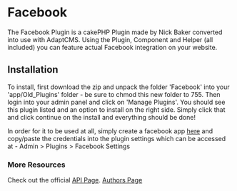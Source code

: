 # Facebook

The Facebook Plugin is a cakePHP Plugin made by Nick Baker converted into use with AdaptCMS. Using the Plugin, Component and Helper (all included) you can feature actual Facebook integration on your website.

## Installation

To install, first download the zip and unpack the folder 'Facebook' into your 'app/Old_Plugins' folder - be sure to chmod this new folder to 755. Then login into your admin panel and click on 'Manage Plugins'. You should see this plugin listed and an option to install on the right side.
Simply click that and click continue on the install and everything should be done!

In order for it to be used at all, simply create a facebook app [here](https://developers.facebook.com/apps) and copy/paste the credentials into the plugin settings which can be accessed at - Admin > Plugins > Facebook Settings

### More Resources

Check out the official [API Page](http://api.adaptcms.com/plugin/facebook).
[Authors Page](https://github.com/webtechnick/CakePHP-Facebook-Plugin)